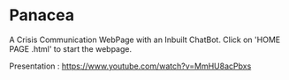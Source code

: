 # Panacea
A Crisis Communication WebPage with an Inbuilt ChatBot.
Click on 'HOME PAGE .html' to start the webpage.

Presentation : https://www.youtube.com/watch?v=MmHU8acPbxs

